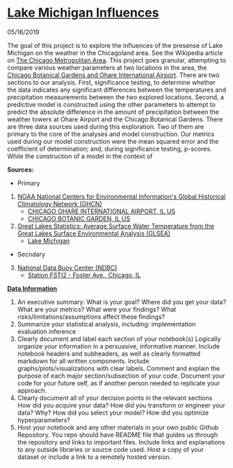 # [Lake Michigan Influences](https://github.com/BlakeWallace/Lake_Michigan_Influences)
05/16/2019

The goal of this project is to explore the influences of the presense of Lake Michigan on the weather in the Chicagoland area. See the Wikipedia article on [The Chicago Metropolitan Area](https://en.wikipedia.org/wiki/Chicago_metropolitan_area).  This project goes granular, attempting to compare various weather parameters at two locations in the area, the [Chicago Botanical Gardens and Ohare International Airport](https://github.com/BlakeWallace/Lake_Michigan_Influences/blob/master/Technical_Report/Technical%20Report/photos/garden_ohare.png).  There are two sections to our analysis.  First, significance testing, to determine whether the data indicates any significant differences between the temperatures and precipitation measurements between the two explored locations.  Second, a predictive model is constructed using the other parameters to attempt to predict the absolute difference in the amount of precipitation between the weather towers at Ohare Airport and the Chicago Botanical Gardens.  There are three data sources used during this exploration.  Two of them are primary to the core of the analyses and model construction.  Our metrics used during our model construction were the mean squared error and the coefficient of determination; and, during significance testing, p-scores.  While the construction of a model in the context of 

**Sources:** 
 - Primary
1.  [NOAA National Centers for Environmental Information's Global Historical Climatology Network (GHCN)](https://www.ncdc.noaa.gov/cdo-web/search)
     - [CHICAGO OHARE INTERNATIONAL AIRPORT, IL US](https://www.ncdc.noaa.gov/cdo-web/datasets/GHCND/stations/GHCND:USW00094846/detail)
     - [CHICAGO BOTANIC GARDEN, IL US](https://www.ncdc.noaa.gov/cdo-web/datasets/GHCND/stations/GHCND:USC00111497/detail)
2.  [Great Lakes Statistics: Average Surface Water Temperature from the Great Lakes Surface Environmental Analysis (GLSEA)](https://coastwatch.glerl.noaa.gov/statistic/statistic.html)
     - [Lake Michigan](https://en.wikipedia.org/wiki/Lake_Michigan)
 - Secndary
3.  [National Data Buoy Center (NDBC)](https://www.ndbc.noaa.gov/)  
     - [Station FSTI2 - Foster Ave., Chicago, IL](https://www.ndbc.noaa.gov/station_page.php?station=fsti2)

**[Data Information](https://render.githubusercontent.com/view/ipynb?commit=81f218ce41e7bc575aa19aa3d07b72a2a92272fb&enc_url=68747470733a2f2f7261772e67697468756275736572636f6e74656e742e636f6d2f426c616b6557616c6c6163652f4c616b655f4d6963686967616e5f496e666c75656e6365732f383166323138636534316537626335373561613139616133643037623732613261393232373266622f646174612f446174615f44696374696f6e61726965732f446174615f496e666f726d6174696f6e2e6970796e62&nwo=BlakeWallace%2FLake_Michigan_Influences&path=data%2FData_Dictionaries%2FData_Information.ipynb&repository_id=183659877&repository_type=Repository#Data-Information)** 






1.  An executive summary:
What is your goal?
Where did you get your data?
What are your metrics?
What were your findings?
What risks/limitations/assumptions affect these findings?
2. Summarize your statistical analysis, including:
implementation
evaluation
inference
3. Clearly document and label each section of your notebook(s)
Logically organize your information in a persuasive, informative manner.
Include notebook headers and subheaders, as well as clearly formatted markdown for all written components.
Include graphs/plots/visualizations with clear labels.
Comment and explain the purpose of each major section/subsection of your code.
Document your code for your future self, as if another person needed to replicate your approach.
4. Clearly document all of your decision points in the relevant sections
How did you acquire your data?
How did you transform or engineer your data? Why?
How did you select your model?
How did you optimize hyperparameters?
5. Host your notebook and any other materials in your own public Github Repository.
You repo should have README file that guides us through the repository and links to important files.
Include links and explanations to any outside libraries or source code used.
Host a copy of your dataset or include a link to a remotely hosted version.
